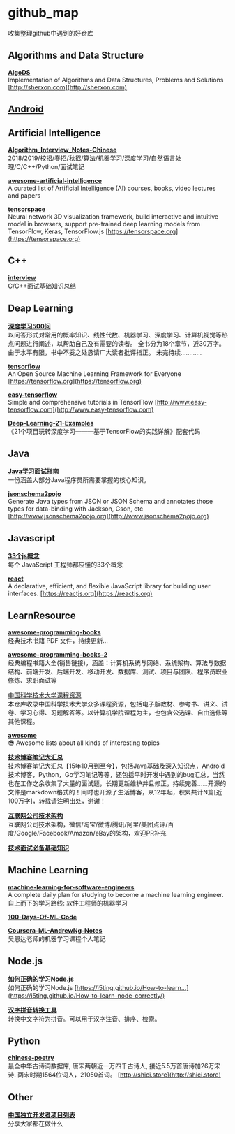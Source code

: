 
# github_map
收集整理github中遇到的好仓库  

## Algorithms and Data Structure
[**AlgoDS**][41]  
Implementation of Algorithms and Data Structures, Problems and Solutions [http://sherxon.com](http://sherxon.com)  


## [Android](./Android.md)



## Artificial Intelligence
[**Algorithm_Interview_Notes-Chinese**][1]  
2018/2019/校招/春招/秋招/算法/机器学习/深度学习/自然语言处理/C/C++/Python/面试笔记  

[**awesome-artificial-intelligence**][14]  
A curated list of Artificial Intelligence (AI) courses, books, video lectures and papers  

[**tensorspace**][26]  
Neural network 3D visualization framework, build interactive and intuitive model in browsers, support pre-trained deep learning models from TensorFlow, Keras, TensorFlow.js [https://tensorspace.org](https://tensorspace.org)  


## C++
[**interview**][7]  
C/C++面试基础知识总结  


## Deap Learning
[**深度学习500问**][24]  
以问答形式对常用的概率知识、线性代数、机器学习、深度学习、计算机视觉等热点问题进行阐述，以帮助自己及有需要的读者。 全书分为18个章节，近30万字。由于水平有限，书中不妥之处恳请广大读者批评指正。 未完待续............   

[**tensorflow**][31]  
An Open Source Machine Learning Framework for Everyone [https://tensorflow.org](https://tensorflow.org)  

[**easy-tensorflow**][30]  
Simple and comprehensive tutorials in TensorFlow [http://www.easy-tensorflow.com](http://www.easy-tensorflow.com)  

[**Deep-Learning-21-Examples**][32]  
《21个项目玩转深度学习———基于TensorFlow的实践详解》配套代码  


## Java
[**Java学习面试指南**][22]  
一份涵盖大部分Java程序员所需要掌握的核心知识。  

[**jsonschema2pojo**][44]  
Generate Java types from JSON or JSON Schema and annotates those types for data-binding with Jackson, Gson, etc [http://www.jsonschema2pojo.org](http://www.jsonschema2pojo.org)  


## Javascript
[**33个js概念**][21]  
每个 JavaScript 工程师都应懂的33个概念  

[**react**][46]  
A declarative, efficient, and flexible JavaScript library for building user interfaces. [https://reactjs.org](https://reactjs.org)  


## LearnResource

[**awesome-programming-books**][2]  
经典技术书籍 PDF 文件，持续更新...  

[**awesome-programming-books-2**][27]  
经典编程书籍大全(销售链接)，涵盖：计算机系统与网络、系统架构、算法与数据结构、前端开发、后端开发、移动开发、数据库、测试、项目与团队、程序员职业修炼、求职面试等  

[中国科学技术大学课程资源][20]  
本仓库收录中国科学技术大学众多课程资源，包括电子版教材、参考书、讲义、试卷、学习心得、习题解答等。以计算机学院课程为主，也包含公选课、自由选修等其他课程。  

[**awesome**][18]  
😎 Awesome lists about all kinds of interesting topics  

[**技术博客笔记大汇总**][25]  
技术博客笔记大汇总【15年10月到至今】，包括Java基础及深入知识点，Android技术博客，Python，Go学习笔记等等，还包括平时开发中遇到的bug汇总，当然也在工作之余收集了大量的面试题，长期更新维护并且修正，持续完善……开源的文件是markdown格式的！同时也开源了生活博客，从12年起，积累共计N篇[近100万字]，转载请注明出处，谢谢！  

[**互联网公司技术架构**][29]  
互联网公司技术架构，微信/淘宝/微博/腾讯/阿里/美团点评/百度/Google/Facebook/Amazon/eBay的架构，欢迎PR补充  

[**技术面试必备基础知识**][35]  


## Machine Learning
[**machine-learning-for-software-engineers**][3]  
A complete daily plan for studying to become a machine learning engineer.  
自上而下的学习路线: 软件工程师的机器学习  

[**100-Days-Of-ML-Code**][4]  

[**Coursera-ML-AndrewNg-Notes**][17]  
吴恩达老师的机器学习课程个人笔记  


## Node.js
[**如何正确的学习Node.js**][33]  
如何正确的学习Node.js [https://i5ting.github.io/How-to-learn…](https://i5ting.github.io/How-to-learn-node-correctly/)  

[**汉字拼音转换工具**][38]  
转换中文字符为拼音。可以用于汉字注音、排序、检索。  


## Python
[**chinese-poetry**][36]  
最全中华古诗词数据库, 唐宋两朝近一万四千古诗人, 接近5.5万首唐诗加26万宋诗. 两宋时期1564位词人，21050首词。 [http://shici.store](http://shici.store)  


## Other
[**中国独立开发者项目列表**][34]  
分享大家都在做什么  





[1]: https://github.com/imhuay/Algorithm_Interview_Notes-Chinese  
[2]: https://github.com/royeo/awesome-programming-books  
[3]: https://github.com/ZuzooVn/machine-learning-for-software-engineers  
[4]: https://github.com/Avik-Jain/100-Days-Of-ML-Code
[5]: https://github.com/Tencent/wcdb
[6]: https://github.com/ReactiveX/RxJava
[7]: https://github.com/huihut/interview
[8]: https://github.com/guolindev/coolweatherjetpack
[9]: https://github.com/thoughtbot/expandable-recycler-view
[10]: https://thoughtbot.com/blog/introducing-expandablerecyclerview
[11]: https://github.com/BelooS/ChipsLayoutManager
[12]: https://github.com/oubowu/PinnedSectionItemDecoration
[13]: https://github.com/woxblom/DragListView
[14]: https://github.com/owainlewis/awesome-artificial-intelligence
[15]: https://github.com/CymChad/BaseRecyclerViewAdapterHelper
[16]: http://www.recyclerview.org/
[17]: https://github.com/fengdu78/Coursera-ML-AndrewNg-Notes
[18]: https://github.com/sindresorhus/awesome
[19]: https://github.com/yangchaojiang/ZoomPreviewPicture
[20]: https://github.com/mbinary/USTC-CS-Courses-Resource
[21]: https://github.com/stephentian/33-js-concepts
[22]: https://github.com/Snailclimb/JavaGuide
[23]: https://github.com/GcsSloop/AndroidNote
[24]: https://github.com/scutan90/DeepLearning-500-questions
[25]: https://github.com/yangchong211/YCBlogs
[26]: https://github.com/tensorspace-team/tensorspace
[27]: https://github.com/jobbole/awesome-programming-books
[28]: https://github.com/flutter/flutter
[29]: https://github.com/davideuler/architecture.of.internet-product
[30]: https://github.com/easy-tensorflow/easy-tensorflow
[31]: https://github.com/tensorflow/tensorflow
[32]: https://github.com/hzy46/Deep-Learning-21-Examples
[33]: https://github.com/i5ting/How-to-learn-node-correctly
[34]: https://github.com/1c7/chinese-independent-developer
[35]: https://github.com/CyC2018/CS-Notes
[36]: https://github.com/chinese-poetry/chinese-poetry
[37]: https://github.com/saki4510t/UVCCamera
[38]: https://github.com/hotoo/pinyin
[39]: https://github.com/liaohuqiu/android-Ultra-Pull-To-Refresh
[40]: https://github.com/litesuits/android-common
[41]: https://github.com/zhihu/Matisse
[42]: https://github.com/aritraroy/UltimateAndroidReference
[43]: https://github.com/tough1985/RxjavaRetrofitDemo
[44]: https://github.com/joelittlejohn/jsonschema2pojo
[45]: https://github.com/square/retrofit
[46]: https://github.com/facebook/react
